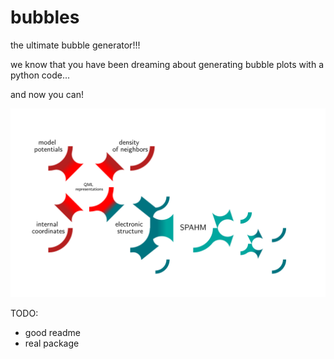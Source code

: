 # bubbles
the ultimate bubble generator!!!

we know that you have been dreaming about generating bubble plots 
with a python code...

and now you can!

![example](bub.svg)



TODO:
* good readme
* real package
